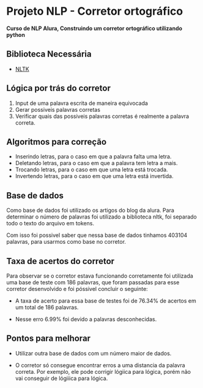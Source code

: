 # Projeto NLP - Corretor ortográfico 

**Curso de NLP Alura, Construindo um corretor ortográfico utilizando python**

## Biblioteca Necessária
* <a href="https://www.nltk.org">NLTK</a>

## Lógica por trás do corretor 

1. Input de uma palavra escrita de maneira equivocada
2. Gerar possiveis palavras corretas
3. Verificar quais das possiveis palavras corretas é realmente a palavra correta.

## Algoritmos para correção
* Inserindo letras, para o caso em que a palavra falta uma letra.
* Deletando letras, para o caso em que a palavra tem letra a mais.
* Trocando letras, para o caso em que uma letra está trocada.
* Invertendo letras, para o caso em que uma letra está invertida.

## Base de dados

Como base de dados foi utilizado os artigos do blog da alura.
Para determinar o número de palavras foi utilizado a biblioteca nltk, foi separado todo o texto do arquivo em tokens.

Com isso foi possivel saber que nessa base de dados tinhamos 403104 palavras, para usarmos como base no corretor.

## Taxa de acertos do corretor

Para observar se o corretor estava funcionando corretamente foi utilizada uma base de teste com 186 palavras, que foram passadas para esse corretor desenvolvido e foi póssivel concluir o seguinte:

* A taxa de acerto para essa base de testes foi de 76.34% de acertos em um total de 186 palavras.

* Nesse erro 6.99% foi devido a palavras desconhecidas.

## Pontos para melhorar

* Utilizar outra base de dados com um número maior de dados. 

* O corretor só consegue encontrar erros a uma distancia da palavra correta. Por exemplo, ele pode corrigir lógiica para lógica, porém não vai conseguir de lógiiica para lógica.

